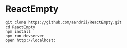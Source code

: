 # ReactEmpty


    git clone https://github.com/aandrii/ReactEmpty.git
    cd ReactEmpty
    npm install
    npm run devserver
    open http://localhost:


